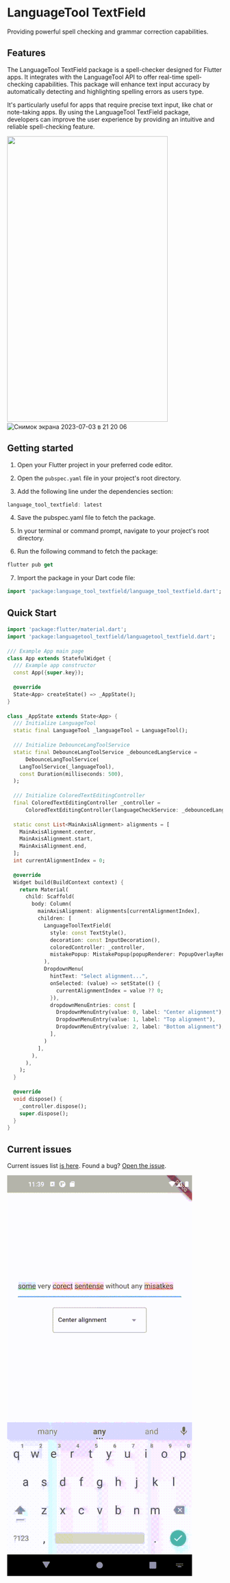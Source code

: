 <!--
This README describes the package. If you publish this package to pub.dev,
this README's contents appear on the landing page for your package.

For information about how to write a good package README, see the guide for
[writing package pages](https://dart.dev/guides/libraries/writing-package-pages).

For general information about developing packages, see the Dart guide for
[creating packages](https://dart.dev/guides/libraries/create-library-packages)
and the Flutter guide for
[developing packages and plugins](https://flutter.dev/developing-packages).
-->

# LanguageTool TextField

Providing powerful spell checking and grammar correction capabilities.

## Features

The LanguageTool TextField package is a spell-checker designed for Flutter apps. It integrates with the LanguageTool API to offer real-time spell-checking capabilities. This package will enhance text input accuracy by automatically detecting and highlighting spelling errors as users type. 

It's particularly useful for apps that require precise text input, like chat or note-taking apps. By using the LanguageTool TextField package, developers can improve the user experience by providing an intuitive and reliable spell-checking feature.

<img src="https://github.com/solid-software/languagetool_textfield/assets/113029066/2cf68088-695a-4263-a82a-df805c4f4b12" width="375" height="667">

<img width="280" alt="Снимок экрана 2023-07-03 в 21 20 06" src="https://github.com/solid-software/languagetool_textfield/assets/113029066/03616b50-da54-4bc2-b4fe-a0db7d638915">


## Getting started

1. Open your Flutter project in your preferred code editor.

2. Open the ```pubspec.yaml``` file in your project's root directory.

3. Add the following line under the dependencies section:

```dart
language_tool_textfield: latest
```

4. Save the pubspec.yaml file to fetch the package.

5. In your terminal or command prompt, navigate to your project's root directory.

6. Run the following command to fetch the package:

```dart
flutter pub get
```

7. Import the package in your Dart code file:

```dart
import 'package:language_tool_textfield/language_tool_textfield.dart';
```


## Quick Start

```dart
import 'package:flutter/material.dart';
import 'package:languagetool_textfield/languagetool_textfield.dart';

/// Example App main page
class App extends StatefulWidget {
  /// Example app constructor
  const App({super.key});

  @override
  State<App> createState() => _AppState();
}

class _AppState extends State<App> {
  /// Initialize LanguageTool
  static final LanguageTool _languageTool = LanguageTool();

  /// Initialize DebounceLangToolService
  static final DebounceLangToolService _debouncedLangService =
      DebounceLangToolService(
    LangToolService(_languageTool),
    const Duration(milliseconds: 500),
  );

  /// Initialize ColoredTextEditingController
  final ColoredTextEditingController _controller =
      ColoredTextEditingController(languageCheckService: _debouncedLangService);

  static const List<MainAxisAlignment> alignments = [
    MainAxisAlignment.center,
    MainAxisAlignment.start,
    MainAxisAlignment.end,
  ];
  int currentAlignmentIndex = 0;

  @override
  Widget build(BuildContext context) {
    return Material(
      child: Scaffold(
        body: Column(
          mainAxisAlignment: alignments[currentAlignmentIndex],
          children: [
            LanguageToolTextField(
              style: const TextStyle(),
              decoration: const InputDecoration(),
              coloredController: _controller,
              mistakePopup: MistakePopup(popupRenderer: PopupOverlayRenderer()),
            ),
            DropdownMenu(
              hintText: "Select alignment...",
              onSelected: (value) => setState(() {
                currentAlignmentIndex = value ?? 0;
              }),
              dropdownMenuEntries: const [
                DropdownMenuEntry(value: 0, label: "Center alignment"),
                DropdownMenuEntry(value: 1, label: "Top alignment"),
                DropdownMenuEntry(value: 2, label: "Bottom alignment"),
              ],
            )
          ],
        ),
      ),
    );
  }

  @override
  void dispose() {
    _controller.dispose();
    super.dispose();
  }
}

```

## Current issues

Current issues list [is here](https://github.com/solid-software/languagetool_textfield/issues).
Found a bug? [Open the issue](https://github.com/solid-software/languagetool_textfield/issues/new).


![languagetool popup presentation](readme/languagetool.gif)
